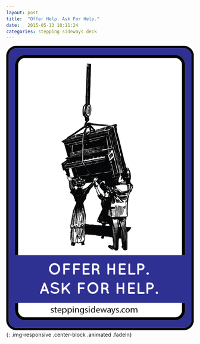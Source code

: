 ```yaml
---
layout: post
title:  "Offer Help. Ask For Help."
date:   2015-05-13 10:11:24
categories: stepping sideways deck
---
```

![Offer Help. Ask For Help.](https://github.com/steppingsideways/steppingsideways.github.io/blob/master/images/Medium_Sized_Images/offer_help.png?raw=true){: .img-responsive .center-block .animated .fadeIn}